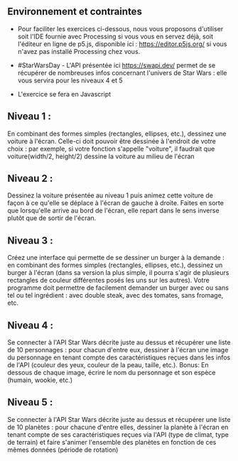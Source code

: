 ## Environnement et contraintes

- Pour faciliter les exercices ci-dessous, nous vous proposons d'utiliser soit l'IDE fournie avec Processing si vous vous en servez déjà, soit l'éditeur en ligne de p5.js, disponible ici : https://editor.p5js.org/ si vous n'avez pas installé Processing chez vous.

- #StarWarsDay - L'API présentée ici https://swapi.dev/ permet de se récupérer de nombreuses infos concernant l'univers de Star Wars  : elle vous servira pour les niveaux 4 et 5

- L'exercice se fera en Javascript


## Niveau 1 :

En combinant des formes simples (rectangles, ellipses, etc.), dessinez une voiture à l'écran. Celle-ci doit pouvoir être dessinée à l'endroit de votre choix : par exemple, si votre fonction s'appelle "voiture", il faudrait que voiture(width/2, height/2) dessine la voiture au milieu de l'écran

## Niveau 2 :

Dessinez la voiture présentée au niveau 1 puis animez cette voiture de façon à ce qu'elle se déplace à l'écran de gauche à droite. Faites en sorte que lorsqu'elle arrive au bord de l'écran, elle repart dans le sens inverse plutôt que de sortir de l'écran.

## Niveau 3 :

Créez une interface qui permette de se dessiner un burger à la demande : en combinant des formes simples (rectangles, ellipses, etc.), dessinez un burger à l'écran (dans sa version la plus simple, il pourra s'agir de plusieurs rectangles de couleur différentes posés les uns sur les autres). Votre programme doit permettre de facilement demander un burger avec ou sans tel ou tel ingrédient : avec double steak, avec des tomates, sans fromage, etc.

## Niveau 4 :

Se connecter à l'API Star Wars décrite juste au dessus et récupérer une liste de 10 personnages : pour chacun d'entre eux, dessiner à l'écran une image du personnage en tenant compte des caractéristiques reçues dans les infos de l'API (couleur des yeux, couleur de la peau, taille, etc.). Bonus: En dessous de chaque image, écrire le nom du personnage et son espèce (humain, wookie, etc.)

## Niveau 5 :

Se connecter à l'API Star Wars décrite juste au dessus et récupérer une liste de 10 planètes : pour chacune d'entre elles, dessiner la planète à l'écran en tenant compte de ses caractéristiques reçues via l'API (type de climat, type de terrain) et faire s'animer l'ensemble des planètes en fonction de ces mêmes données (période de rotation)
